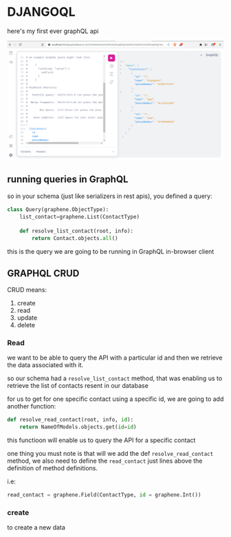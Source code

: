 # DJANGOQL

here's my first ever graphQL api

![GraphQL API](./images/graphql.png)

## running queries in GraphQL

so in your schema (just like serializers in rest apis), you defined a query:

```python
class Query(graphene.ObjectType):
    list_contact=graphene.List(ContactType)

    def resolve_list_contact(root, info):
        return Contact.objects.all()

```

this is the query we are going to be running in GraphQL in-browser client

## GRAPHQL CRUD

CRUD means:

1. create
2. read
3. update
4. delete

### Read

we want to be able to query the API with a particular id and then we retrieve the data associated with it.

so our schema had a `resolve_list_contact` method, that was enabling us to retrieve the list of contacts resent in our database

for us to get for one specific contact using a specific id, we are going to add another function:

```python
def resolve_read_contact(root, info, id):
    return NameOfModels.objects.get(id=id)
```

this functioon will enable us to query the API for a specific contact

one thing you must note is that will we add the def `resolve_read_contact` method, we also need to define the `read_contact` just lines above the definition of method definitions.

i.e:

```python
read_contact = graphene.Field(ContactType, id = graphene.Int())
```

### create

to create a new data 